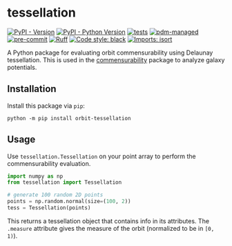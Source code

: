 # tessellation

[![PyPI - Version](https://img.shields.io/pypi/v/orbit-tessellation)](https://pypi.org/project/orbit-tessellation/)
[![PyPI - Python Version](https://img.shields.io/pypi/pyversions/orbit-tessellation)](https://pypi.org/project/orbit-tessellation/)
[![tests](https://github.com/ilikecubesnstuff/orbit-tessellation/actions/workflows/tests.yml/badge.svg)](https://github.com/ilikecubesnstuff/orbit-tessellation/actions/workflows/tests.yml)
[![pdm-managed](https://img.shields.io/badge/pdm-managed-blueviolet)](https://pdm.fming.dev)
[![pre-commit](https://img.shields.io/badge/pre--commit-enabled-brightgreen?logo=pre-commit)](https://github.com/pre-commit/pre-commit)
[![Ruff](https://img.shields.io/endpoint?url=https://raw.githubusercontent.com/astral-sh/ruff/main/assets/badge/v2.json)](https://github.com/astral-sh/ruff)
[![Code style: black](https://img.shields.io/badge/code%20style-black-000000.svg)](https://github.com/psf/black)
[![Imports: isort](https://img.shields.io/badge/%20imports-isort-%231674b1?style=flat&labelColor=ef8336)](https://pycqa.github.io/isort/)

A Python package for evaluating orbit commensurability using Delaunay tessellation. This is used in the [commensurability](https://github.com/ilikecubesnstuff/commensurability) package to analyze galaxy potentials.

## Installation

Install this package via `pip`:

```
python -m pip install orbit-tessellation
```

## Usage

Use `tessellation.Tessellation` on your point array to perform the commensurability evaluation.

```py
import numpy as np
from tessellation import Tessellation

# generate 100 random 2D points
points = np.random.normal(size=(100, 2))
tess = Tessellation(points)
```

This returns a tessellation object that contains info in its attributes. The `.measure` attribute gives the measure of the orbit (normalized to be in `[0, 1)`).
